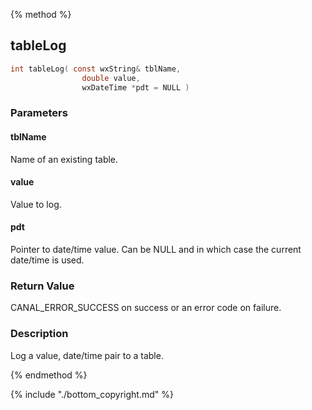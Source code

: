 
{% method %}
## tableLog

```c
int tableLog( const wxString& tblName, 
                double value, 
                wxDateTime *pdt = NULL )
```

### Parameters

#### tblName
Name of an existing table.

#### value
Value to log.

#### pdt
Pointer to date/time value. Can be NULL and in which case the current date/time is used.

### Return Value
CANAL_ERROR_SUCCESS on success or an error code on failure. 

### Description
Log a value, date/time pair to a table. 


{% endmethod %}

{% include "./bottom_copyright.md" %}